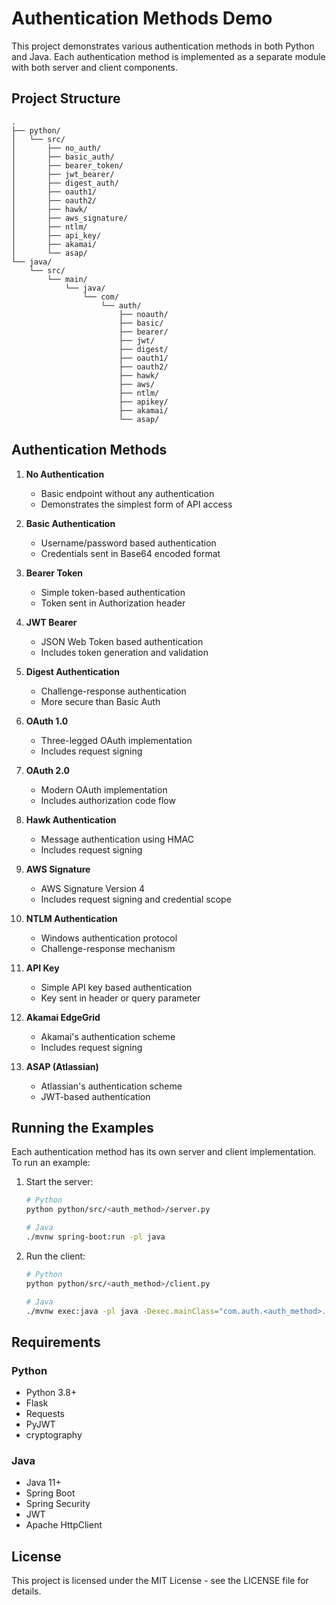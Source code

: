 # Authentication Methods Demo

This project demonstrates various authentication methods in both Python and Java. Each authentication method is implemented as a separate module with both server and client components.

## Project Structure

```
.
├── python/
│   └── src/
│       ├── no_auth/
│       ├── basic_auth/
│       ├── bearer_token/
│       ├── jwt_bearer/
│       ├── digest_auth/
│       ├── oauth1/
│       ├── oauth2/
│       ├── hawk/
│       ├── aws_signature/
│       ├── ntlm/
│       ├── api_key/
│       ├── akamai/
│       └── asap/
└── java/
    └── src/
        └── main/
            └── java/
                └── com/
                    └── auth/
                        ├── noauth/
                        ├── basic/
                        ├── bearer/
                        ├── jwt/
                        ├── digest/
                        ├── oauth1/
                        ├── oauth2/
                        ├── hawk/
                        ├── aws/
                        ├── ntlm/
                        ├── apikey/
                        ├── akamai/
                        └── asap/
```

## Authentication Methods

1. **No Authentication**
   - Basic endpoint without any authentication
   - Demonstrates the simplest form of API access

2. **Basic Authentication**
   - Username/password based authentication
   - Credentials sent in Base64 encoded format

3. **Bearer Token**
   - Simple token-based authentication
   - Token sent in Authorization header

4. **JWT Bearer**
   - JSON Web Token based authentication
   - Includes token generation and validation

5. **Digest Authentication**
   - Challenge-response authentication
   - More secure than Basic Auth

6. **OAuth 1.0**
   - Three-legged OAuth implementation
   - Includes request signing

7. **OAuth 2.0**
   - Modern OAuth implementation
   - Includes authorization code flow

8. **Hawk Authentication**
   - Message authentication using HMAC
   - Includes request signing

9. **AWS Signature**
   - AWS Signature Version 4
   - Includes request signing and credential scope

10. **NTLM Authentication**
    - Windows authentication protocol
    - Challenge-response mechanism

11. **API Key**
    - Simple API key based authentication
    - Key sent in header or query parameter

12. **Akamai EdgeGrid**
    - Akamai's authentication scheme
    - Includes request signing

13. **ASAP (Atlassian)**
    - Atlassian's authentication scheme
    - JWT-based authentication

## Running the Examples

Each authentication method has its own server and client implementation. To run an example:

1. Start the server:
   ```bash
   # Python
   python python/src/<auth_method>/server.py

   # Java
   ./mvnw spring-boot:run -pl java
   ```

2. Run the client:
   ```bash
   # Python
   python python/src/<auth_method>/client.py

   # Java
   ./mvnw exec:java -pl java -Dexec.mainClass="com.auth.<auth_method>.<AuthMethod>Client"
   ```

## Requirements

### Python
- Python 3.8+
- Flask
- Requests
- PyJWT
- cryptography

### Java
- Java 11+
- Spring Boot
- Spring Security
- JWT
- Apache HttpClient

## License

This project is licensed under the MIT License - see the LICENSE file for details.
